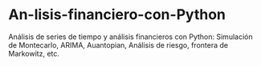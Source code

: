 # An-lisis-financiero-con-Python
Análisis de series de tiempo y análisis financieros con Python: Simulación de Montecarlo, ARIMA, Auantopian, Análisis de riesgo, frontera de Markowitz, etc.
